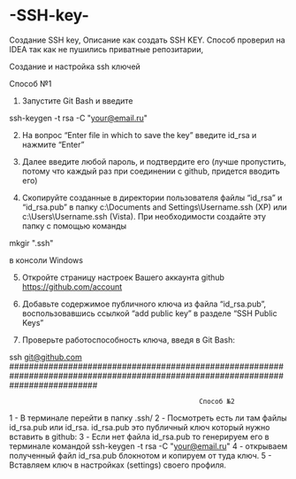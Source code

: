 # -SSH-key-
 Создание SSH key,
Описание как создать SSH KEY. Способ проверил на IDEA так как не пушились приватные репозитарии,

Создание и настройка ssh ключей

Способ №1

1. Запустите Git Bash и введите

ssh-keygen -t rsa -C "your@email.ru"

2. На вопрос “Enter file in which to save the key” введите id_rsa и нажмите “Enter”

3. Далее введите любой пароль, и подтвердите его (лучше пропустить, потому что каждый раз при соединении с github, придется вводить его)

4. Скопируйте созданные в директории пользователя файлы “id_rsa” и “id_rsa.pub” в папку c:\Documents and Settings\Username\.ssh (XP) или c:\Users\Username\.ssh (Vista). При необходимости создайте эту папку с помощью команды

mkgir ".ssh"

в консоли Windows

5. Откройте страницу настроек Вашего аккаунта github https://github.com/account

6. Добавьте содержимое публичного ключа из файла “id_rsa.pub”, воспользовавшись ссылкой “add public key” в разделе “SSH Public Keys”

7. Проверьте работоспособность ключа, введя в Git Bash:

ssh git@github.com
##################################################################################################################################

                                                    Способ №2
1 - В терминале перейти в папку .ssh/ 
2 - Посмотреть есть ли там файлы id_rsa.pub или id_rsa. id_rsa.pub это публичный ключ который нужно вставить в github: 
3 - Если нет файла id_rsa.pub то генерируем его в терминале командой ssh-keygen -t rsa -C "your@email.ru"
4 - открываем полученный файл id_rsa.pub блокнотом и копируем от туда ключ.
5 - Вставляем ключ в настройках (settings) своего профиля.

